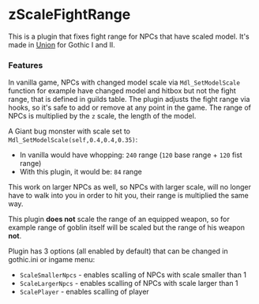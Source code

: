 # zScaleFightRange

This is a plugin that fixes fight range for NPCs that have scaled model. It's made in [Union](https://worldofplayers.ru/threads/40376/) for Gothic I and II.

### Features

In vanilla game, NPCs with changed model scale via `Mdl_SetModelScale` function for example have changed model and hitbox but not the fight range, that is defined in guilds table. The plugin adjusts the fight range via hooks, so it's safe to add or remove at any point in the game. The range of NPCs is multiplied by the `z` scale, the length of the model.

A Giant bug monster with scale set to `Mdl_SetModelScale(self,0.4,0.4,0.35)`:
  - In vanilla would have whopping: `240` range  (`120` base range + `120` fist range)
  - With this plugin, it would be: `84` range

This work on larger NPCs as well, so NPCs with larger scale, will no longer have to walk into you in order to hit you, their range is multiplied the same way.

This plugin **does not** scale the range of an equipped weapon, so for example range of goblin itself will be scaled but the range of his weapon **not**.

Plugin has 3 options (all enabled by default) that can be changed in gothic.ini or ingame menu:
  - `ScaleSmallerNpcs` - enables scalling of NPCs with scale smaller than 1
  - `ScaleLargerNpcs` - enables scalling of NPCs with scale larger than 1
  - `ScalePlayer` - enables scalling of player
